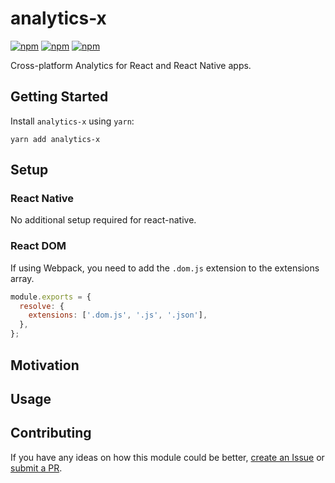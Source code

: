 # analytics-x

[![npm](https://img.shields.io/npm/v/analytics-x.svg)](https://www.npmjs.com/package/analytics-x)
[![npm](https://img.shields.io/npm/dt/analytics-x.svg)](https://www.npmjs.com/package/analytics-x)
[![npm](https://img.shields.io/npm/l/analytics-x.svg)](https://github.com/negativetwelve/analytics-x/blob/master/LICENSE)

Cross-platform Analytics for React and React Native apps.

## Getting Started

Install `analytics-x` using `yarn`:

```shell
yarn add analytics-x
```

## Setup

### React Native

No additional setup required for react-native.

### React DOM

If using Webpack, you need to add the `.dom.js` extension to the extensions array.

```javascript
module.exports = {
  resolve: {
    extensions: ['.dom.js', '.js', '.json'],
  },
};
```

## Motivation

## Usage

## Contributing

If you have any ideas on how this module could be better, [create an Issue](https://github.com/negativetwelve/analytics-x/issues) or [submit a PR](https://github.com/negativetwelve/analytics-x/pulls).
